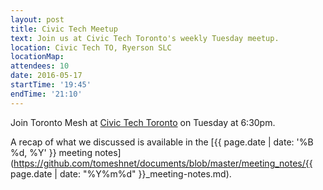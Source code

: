 ```yaml
---
layout: post
title: Civic Tech Meetup
text: Join us at Civic Tech Toronto's weekly Tuesday meetup.
location: Civic Tech TO, Ryerson SLC
locationMap:
attendees: 10
date: 2016-05-17
startTime: '19:45'
endTime: '21:10'
---
```


Join Toronto Mesh at [Civic Tech Toronto](http://civictech.ca) on Tuesday at 6:30pm.

A recap of what we discussed is available in the [{{ page.date | date: '%B %d, %Y' }} meeting notes](https://github.com/tomeshnet/documents/blob/master/meeting_notes/{{ page.date | date: "%Y%m%d" }}_meeting-notes.md).

